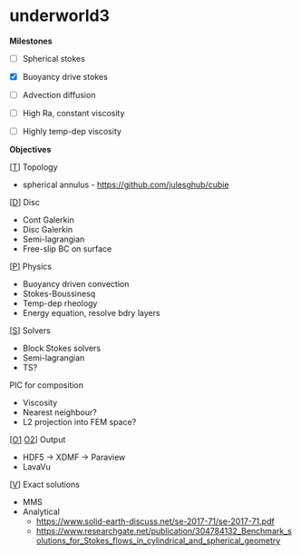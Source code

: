 # underworld3

**Milestones**

- [ ] Spherical stokes

- [x] Buoyancy drive stokes

- [ ] Advection diffusion

- [ ] High Ra, constant viscosity

- [ ] Highly temp-dep viscosity

**Objectives**

[[T](https://github.com/underworldcode/underworld3/blob/master/src/ex1.c#L174)] Topology 
- spherical annulus - https://github.com/julesghub/cubie

[[D](https://github.com/underworldcode/underworld3/blob/master/src/ex1.c#L268)] Disc 
- Cont Galerkin
- Disc Galerkin
- Semi-lagrangian
- Free-slip BC on surface

[[P](https://github.com/underworldcode/underworld3/blob/master/src/ex1.c#L73)] Physics
- Buoyancy driven convection
- Stokes-Boussinesq
- Temp-dep rheology
- Energy equation, resolve bdry layers

[[S](https://github.com/underworldcode/underworld3/blob/master/src/ex1.c#L354)] Solvers
- Block Stokes solvers
- Semi-lagrangian
- TS?

PIC for composition
- Viscosity
- Nearest neighbour?
- L2 projection into FEM space?

[[O1](https://github.com/underworldcode/underworld3/blob/master/src/ex1.c#L218) [O2](https://github.com/underworldcode/underworld3/blob/master/src/ex1.c#L382)] Output
- HDF5 -> XDMF -> Paraview
- LavaVu

[[V](https://github.com/underworldcode/underworld3/blob/master/src/ex1.c#L35)] Exact solutions
- MMS
- Analytical 
  - https://www.solid-earth-discuss.net/se-2017-71/se-2017-71.pdf
  - https://www.researchgate.net/publication/304784132_Benchmark_solutions_for_Stokes_flows_in_cylindrical_and_spherical_geometry
